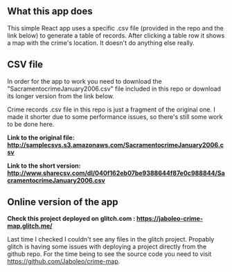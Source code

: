 ## What this app does
This simple React app uses a specific .csv file (provided in the repo and the link below) to generate a table of records. After clicking a table row it shows a map with the crime's location. It doesn't do anything else really.

## CSV file
In order for the app to work you need to download the "SacramentocrimeJanuary2006.csv" file included in this repo or download its longer version from the link below.

Crime records .csv file in this repo is just a fragment of the original one. I made it shorter due to some performance issues, so there's still some work to be done here.

**Link to the original file: http://samplecsvs.s3.amazonaws.com/SacramentocrimeJanuary2006.csv**

**Link to the short version: http://www.sharecsv.com/dl/040f162eb07be9388644f87e0c988844/SacramentocrimeJanuary2006.csv**

## Online version of the app
**Check this project deployed on glitch.com : https://jaboleo-crime-map.glitch.me/**

Last time I checked I couldn't see any files in the glitch project. Propably glitch is having some issues with deploying a project directly from the github repo. For the time being to see the source code you need to visit https://github.com/Jaboleo/crime-map.
